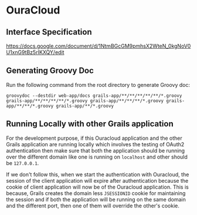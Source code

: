 # OuraCloud

## Interface Specification

https://docs.google.com/document/d/1NtmBGcGM9pmhsX2WteN_0kgNoV0U1xnG9tBz5rIKXQY/edit

## Generating Groovy Doc

Run the following command from the root directory to generate Groovy doc:

```
groovydoc --destdir web-app/docs grails-app/**/**/**/**/**/*.groovy grails-app/**/**/**/**/*.groovy grails-app/**/**/**/*.groovy grails-app/**/**/*.groovy grails-app/**/*.groovy
```

## Running Locally with other Grails application

For the development purpose, if this Ouracloud application and the other Grails application are running locally which
involves the testing of OAuth2 authentication then make sure that both the application should be running over the 
different domain like one is running on `localhost` and other should be `127.0.0.1`.

If we don't follow this, when we start the authentication with Ouracloud, the session of the client application will 
expire after authentication because the cookie of client application will now be of the Ouracloud application. 
This is because, Grails creates the domain less `JSESSIONID` cookie for maintaining the session and if both the 
application will be running on the same domain and the different port, then one of them will override the other's 
cookie. 